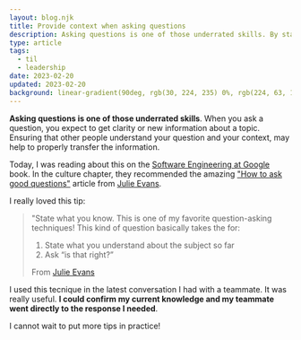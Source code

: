 ```yaml
---
layout: blog.njk
title: Provide context when asking questions
description: Asking questions is one of those underrated skills. By stating your current knowledge, you can confirm you are right and get a more direct response.
type: article
tags:
  - til
  - leadership
date: 2023-02-20
updated: 2023-02-20
background: linear-gradient(90deg, rgb(30, 224, 235) 0%, rgb(224, 63, 160) 100%);
---
```


**Asking questions is one of those underrated skills**. When you ask a question, you expect to get clarity or new information about a topic. Ensuring that other people understand your question and your context, may help to properly transfer the information.

Today, I was reading about this on the [Software Engineering at Google](https://www.oreilly.com/library/view/software-engineering-at/9781492082781/) book. In the culture chapter, they recommended the amazing ["How to ask good questions"](https://jvns.ca/blog/good-questions/) article from [Julie Evans](https://social.jvns.ca/@b0rk). 

I really loved this tip:

> "State what you know. This is one of my favorite question-asking techniques! This kind of question basically takes the for: 
> 
> 1. State what you understand about the subject so far
> 1. Ask “is that right?”
>
> From [Julie Evans](https://jvns.ca/blog/good-questions/)

I used this tecnique in the latest conversation I had with a teammate. It was really useful. **I could confirm my current knowledge and my teammate went directly to the response I needed**. 

I cannot wait to put more tips in practice!